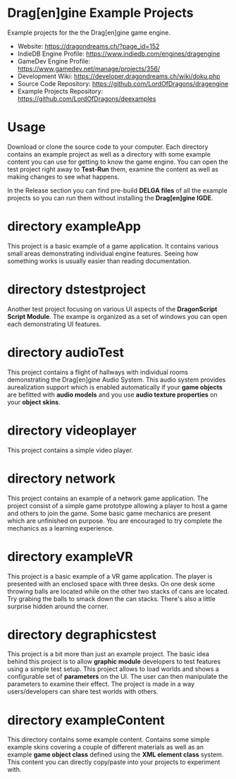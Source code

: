 # Drag[en]gine Example Projects

Example projects for the the Drag[en]gine game engine.

- Website: https://dragondreams.ch/?page_id=152
- IndieDB Engine Profile: https://www.indiedb.com/engines/dragengine
- GameDev Engine Profile: https://www.gamedev.net/manage/projects/356/
- Development Wiki: https://developer.dragondreams.ch/wiki/doku.php
- Source Code Repository: https://github.com/LordOfDragons/dragengine
- Example Projects Repository: https://github.com/LordOfDragons/deexamples

# Usage

Download or clone the source code to your computer. Each directory
contains an example project as well as a directory with some example
content you can use for getting to know the game engine. You can open
the test project right away to **Test-Run** them, examine the content
as well as making changes to see what happens.

In the Release section you can find pre-build **DELGA files** of all
the example projects so you can run them without installing the
**Drag[en]gine IGDE**.

# directory exampleApp

This project is a basic example of a game application. It contains
various small areas demonstrating individual engine features. Seeing
how something works is usually easier than reading documentation.

# directory dstestproject

Another test project focusing on various UI aspects of the
**DragonScript Script Module**. The exampe is organized as a set of
windows you can open each demonstrating UI features.

# directory audioTest

This project contains a flight of hallways with individual rooms
demonstrating the Drag[en]gine Audio System. This audio system provides
aurealization support which is enabled automatically if your **game objects**
are befitted with **audio models** and you use **audio texture properties**
on your **object skins**.

# directory videoplayer

This project contains a simple video player.

# directory network

This project contains an example of a network game application.
The project consist of a simple game prototype allowing a player
to host a game and others to join the game. Some basic game mechanics
are present which are unfinished on purpose. You are encouraged to
try complete the mechanics as a learning experience.

# directory exampleVR

This project is a basic example of a VR game application. The player
is presented with an enclosed space with three desks. On one desk
some throwing balls are located while on the other two stacks of cans
are located. Try grabing the balls to smack down the can stacks.
There's also a little surprise hidden around the corner.

# directory degraphicstest

This project is a bit more than just an example project. The basic
idea behind this project is to allow **graphic module** developers
to test features using a simple test setup. This project allows to
load worlds and shows a configurable set of **parameters** on the UI.
The user can then manipulate the parameters to examine their effect.
The project is made in a way users/developers can share test worlds
with others.

# directory exampleContent

This directory contains some example content. Contains some simple
example skins covering a couple of different materials as well as
an example **game object class** defined using the **XML element class**
system. This content you can directly copy/paste into your projects
to experiment with.
